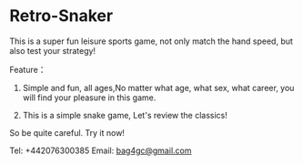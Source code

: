# Retro-Snaker

This is a super fun leisure sports game, not only match the hand speed, but also test your strategy!

Feature：

1. Simple and fun, all ages,No matter what age, what sex, what career, you will find your pleasure in this game.

2. This is a simple snake game, Let's review the classics!

So be quite careful. Try it now!

Tel: +442076300385
Email: bag4gc@gmail.com
